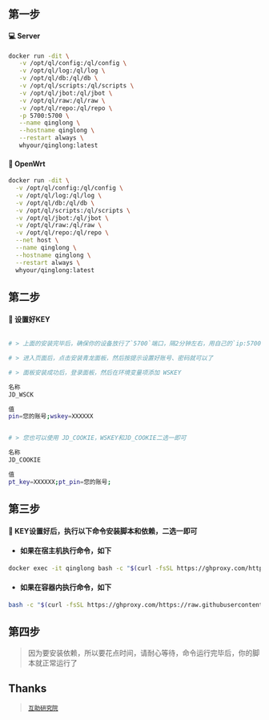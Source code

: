 ## 第一步

#### 💻 Server

```sh
docker run -dit \
   -v /opt/ql/config:/ql/config \
   -v /opt/ql/log:/ql/log \
   -v /opt/ql/db:/ql/db \
   -v /opt/ql/scripts:/ql/scripts \
   -v /opt/ql/jbot:/ql/jbot \
   -v /opt/ql/raw:/ql/raw \
   -v /opt/ql/repo:/ql/repo \
   -p 5700:5700 \
   --name qinglong \
   --hostname qinglong \
   --restart always \
   whyour/qinglong:latest
```

#### 🚀 OpenWrt

```sh
docker run -dit \
  -v /opt/ql/config:/ql/config \
  -v /opt/ql/log:/ql/log \
  -v /opt/ql/db:/ql/db \
  -v /opt/ql/scripts:/ql/scripts \
  -v /opt/ql/jbot:/ql/jbot \
  -v /opt/ql/raw:/ql/raw \
  -v /opt/ql/repo:/ql/repo \
  --net host \
  --name qinglong \
  --hostname qinglong \
  --restart always \
  whyour/qinglong:latest
```

## 第二步

#### 🚩 设置好KEY
```sh

# > 上面的安装完毕后，确保你的设备放行了`5700`端口，隔2分钟左右，用自己的`ip:5700`进入页面

# > 进入页面后，点击安装青龙面板，然后按提示设置好账号、密码就可以了

# > 面板安装成功后，登录面板，然后在环境变量项添加 WSKEY

名称
JD_WSCK

值
pin=您的账号;wskey=XXXXXX
```

```sh

# > 您也可以使用 JD_COOKIE，WSKEY和JD_COOKIE二选一即可

名称
JD_COOKIE

值
pt_key=XXXXXX;pt_pin=您的账号;
```

## 第三步

#### 🎉 KEY设置好后，执行以下命令安装脚本和依赖，二选一即可


- #### 如果在宿主机执行命令，如下
```sh
docker exec -it qinglong bash -c "$(curl -fsSL https://ghproxy.com/https://raw.githubusercontent.com/281677160/ql/main/custom.sh)"
```

- #### 如果在容器内执行命令，如下
```sh
bash -c "$(curl -fsSL https://ghproxy.com/https://raw.githubusercontent.com/281677160/ql/main/custom.sh)"
```

## 第四步

> 因为要安装依赖，所以要花点时间，请耐心等待，命令运行完毕后，你的脚本就正常运行了


## Thanks

> [`互助研究院`](https://t.me/update_help)
